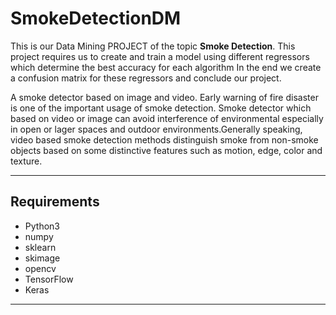 # SmokeDetectionDM

This is our Data Mining PROJECT  of the topic **Smoke Detection**.
This project requires us to create and train a model using different regressors which determine the best accuracy for each algorithm
In the end we create a confusion matrix for these regressors and conclude our project.

A smoke detector based on image and video.
Early warning of fire disaster is one of the important usage of smoke detection. Smoke detector which based on video or image can avoid interference of environmental especially in open or lager spaces and outdoor environments.Generally speaking, video based smoke detection methods distinguish smoke from non-smoke objects based on some distinctive features such as motion, edge, color and texture.

***
## Requirements
- Python3
- numpy
- sklearn
- skimage
- opencv
- TensorFlow
- Keras
***
